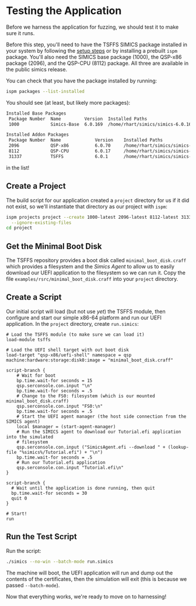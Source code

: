 # Testing the Application

Before we harness the application for fuzzing, we should test it to make sure it runs.

Before this step, you'll need to have the TSFFS SIMICS package installed in your system
by following the [setup steps](../../setup/README.md) or by installing a prebuilt `ispm`
package. You'll also need the SIMICS base package (1000), the QSP-x86 package (2096),
and the QSP-CPU (8112) package. All three are available in the public simics release.

You can check that you have the package installed by running:

```sh
ispm packages --list-installed
```

You should see (at least, but likely more packages):

```txt
Installed Base Packages
 Package Number  Name         Version  Installed Paths
 1000            Simics-Base  6.0.169  /home/rhart/simics/simics-6.0.169

Installed Addon Packages
 Package Number  Name             Version    Installed Paths
 2096            QSP-x86          6.0.70     /home/rhart/simics/simics-qsp-x86-6.0.70
 8112            QSP-CPU          6.0.17     /home/rhart/simics/simics-qsp-cpu-6.0.17
 31337           TSFFS            6.0.1      /home/rhart/simics/simics-tsffs-6.0.1
```

in the list!

## Create a Project

The build script for our application created a `project` directory for us if it did not
exist, so we'll instantiate that directory as our project with `ispm`:

```sh
ispm projects project --create 1000-latest 2096-latest 8112-latest 31337-latest \
  --ignore-existing-files
cd project
```

## Get the Minimal Boot Disk

The TSFFS repository provides a boot disk called `minimal_boot_disk.craff` which
provides a filesystem and the *Simics Agent* to allow us to easily download our UEFI
application to the filesystem so we can run it. Copy the file
`examples/rsrc/minimal_boot_disk.craff` into your `project` directory.

## Create a Script

Our initial script will load (but not use *yet*) the TSFFS module, then configure and
start our simple x86-64 platform and run our UEFI application. In the `project`
directory, create `run.simics`:

```simics
# Load the TSFFS module (to make sure we can load it)
load-module tsffs

# Load the UEFI shell target with out boot disk
load-target "qsp-x86/uefi-shell" namespace = qsp machine:hardware:storage:disk0:image = "minimal_boot_disk.craff"

script-branch {
    # Wait for boot
    bp.time.wait-for seconds = 15
    qsp.serconsole.con.input "\n"
    bp.time.wait-for seconds = .5
    # Change to the FS0: filesystem (which is our mounted minimal_boot_disk.craff)
    qsp.serconsole.con.input "FS0:\n"
    bp.time.wait-for seconds = .5
    # Start the UEFI agent manager (the host side connection from the SIMICS agent)
    local $manager = (start-agent-manager)
    # Run the SIMICS agent to download our Tutorial.efi application into the simulated
    # filesystem
    qsp.serconsole.con.input ("SimicsAgent.efi --download " + (lookup-file "%simics%/Tutorial.efi") + "\n")
    bp.time.wait-for seconds = .5
    # Run our Tutorial.efi application
    qsp.serconsole.con.input "Tutorial.efi\n"
}

script-branch {
  # Wait until the application is done running, then quit
  bp.time.wait-for seconds = 30
  quit 0
}

# Start!
run
```

## Run the Test Script

Run the script:

```sh
./simics --no-win --batch-mode run.simics
```

The machine will boot, the UEFI application will run and dump out the contents of the
certificates, then the simulation will exit (this is because we passed `--batch-mode`).

Now that everything works, we're ready to move on to harnessing!